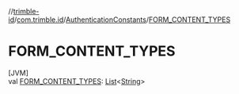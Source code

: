 //[trimble-id](../../../index.md)/[com.trimble.id](../index.md)/[AuthenticationConstants](index.md)/[FORM_CONTENT_TYPES](-f-o-r-m_-c-o-n-t-e-n-t_-t-y-p-e-s.md)

# FORM_CONTENT_TYPES

[JVM]\
val [FORM_CONTENT_TYPES](-f-o-r-m_-c-o-n-t-e-n-t_-t-y-p-e-s.md): [List](https://docs.oracle.com/javase/8/docs/api/java/util/List.html)&lt;[String](https://docs.oracle.com/javase/8/docs/api/java/lang/String.html)&gt;
